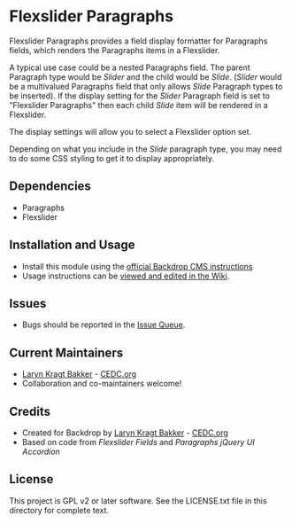 # Flexslider Paragraphs

Flexslider Paragraphs provides a field display formatter for Paragraphs fields,
which renders the Paragraphs items in a Flexslider.

A typical use case could be a nested Paragraphs field. The parent Paragraph type
would be _Slider_ and the child would be _Slide_. (_Slider_ would be a
multivalued Paragraphs field that only allows _Slide_ Paragraph types to be
inserted).  If the display setting for the _Slider_ Paragraph field is set to
"Flexslider Paragraphs" then each child _Slide_ item will be rendered in a
Flexslider.

The display settings will allow you to select a Flexslider option set.

Depending on what you include in the _Slide_ paragraph type, you may need to do
some CSS styling to get it to display appropriately.

## Dependencies

- Paragraphs
- Flexslider

## Installation and Usage

- Install this module using the [official Backdrop CMS instructions](https://backdropcms.org/guide/modules)
- Usage instructions can be [viewed and edited in the Wiki](https://github.com/backdrop-contrib/flexslider_paragraphs/wiki).

## Issues

 - Bugs should be reported in the [Issue Queue](https://github.com/backdrop-contrib/flexslider_paragraphs/issues).

## Current Maintainers

 - [Laryn Kragt Bakker](https://github.com/laryn) - [CEDC.org](https://cedc.org)
 - Collaboration and co-maintainers welcome!

## Credits

 - Created for Backdrop by [Laryn Kragt Bakker](https://github.com/laryn) - [CEDC.org](https://cedc.org)
 - Based on code from _Flexslider Fields_ and _Paragraphs jQuery UI Accordion_

## License

This project is GPL v2 or later software. See the LICENSE.txt file in this directory for
complete text.
